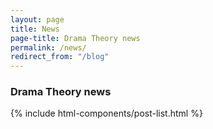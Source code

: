 ```yaml
---
layout: page
title: News
page-title: Drama Theory news
permalink: /news/
redirect_from: "/blog"
---
```


<h3>Drama Theory news</h3>
{% include html-components/post-list.html %}

